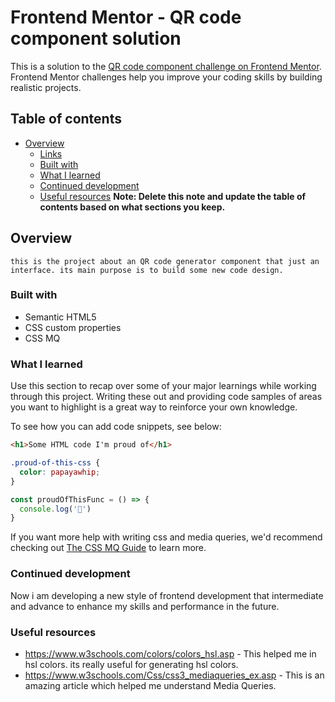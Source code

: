 # Frontend Mentor - QR code component solution

This is a solution to the [QR code component challenge on Frontend Mentor](https://www.frontendmentor.io/challenges/qr-code-component-iux_sIO_H). Frontend Mentor challenges help you improve your coding skills by building realistic projects. 

## Table of contents

- [Overview](#overview)
  - [Links](#links)
  - [Built with](#built-with)
  - [What I learned](#what-i-learned)
  - [Continued development](#continued-development)
  - [Useful resources](#useful-resources)
**Note: Delete this note and update the table of contents based on what sections you keep.**

## Overview
 
    this is the project about an QR code generator component that just an interface. its main purpose is to build some new code design.

### Built with

- Semantic HTML5
- CSS custom properties
- CSS MQ


### What I learned

Use this section to recap over some of your major learnings while working through this project. Writing these out and providing code samples of areas you want to highlight is a great way to reinforce your own knowledge.

To see how you can add code snippets, see below:

```html
<h1>Some HTML code I'm proud of</h1>
```
```css
.proud-of-this-css {
  color: papayawhip;
}
```
```js
const proudOfThisFunc = () => {
  console.log('🎉')
}
```

If you want more help with writing css and media queries, we'd recommend checking out [The CSS MQ Guide](https://www.w3schools.com/Css/css3_mediaqueries_ex.asp) to learn more.

### Continued development

Now i am developing a new style of frontend development that intermediate and advance to enhance my skills and performance in the future.


### Useful resources

- https://www.w3schools.com/colors/colors_hsl.asp - This helped me in hsl colors. its really useful for generating hsl colors.
- https://www.w3schools.com/Css/css3_mediaqueries_ex.asp - This is an amazing article which helped me understand Media Queries. 

